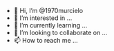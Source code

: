 - 👋 Hi, I’m @1970murcielo
- 👀 I’m interested in ...
- 🌱 I’m currently learning ...
- 💞️ I’m looking to collaborate on ...
- 📫 How to reach me ...

<!---
1970murcielo/1970murcielo is a ✨ special ✨ repository because its `README.md` (this file) appears on your GitHub profile.
You can click the Preview link to take a look at your changes.
--->
